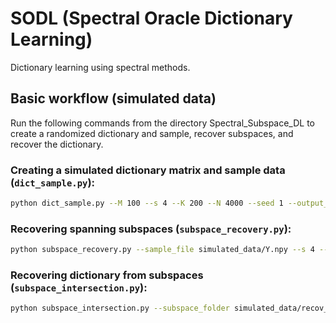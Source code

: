 # SODL (Spectral Oracle Dictionary Learning)
Dictionary learning using spectral methods.

## Basic workflow (simulated data)
Run the following commands from the directory Spectral_Subspace_DL to create a randomized dictionary and sample, recover subspaces, and recover the dictionary.

### Creating a simulated dictionary matrix and sample data (`dict_sample.py`):
```bash 
python dict_sample.py --M 100 --s 4 --K 200 --N 4000 --seed 1 --output_folder simulated_data
```

### Recovering spanning subspaces (`subspace_recovery.py`):
```bash 
python subspace_recovery.py --sample_file simulated_data/Y.npy --s 4 --output_folder simulated_data/recov_subspaces --J 1000
```

### Recovering dictionary from subspaces (`subspace_intersection.py`):
```bash 
python subspace_intersection.py --subspace_folder simulated_data/recov_subspaces --output_folder simulated_data/results --tau 0.5 --end 1000 --eta 0.5
```

